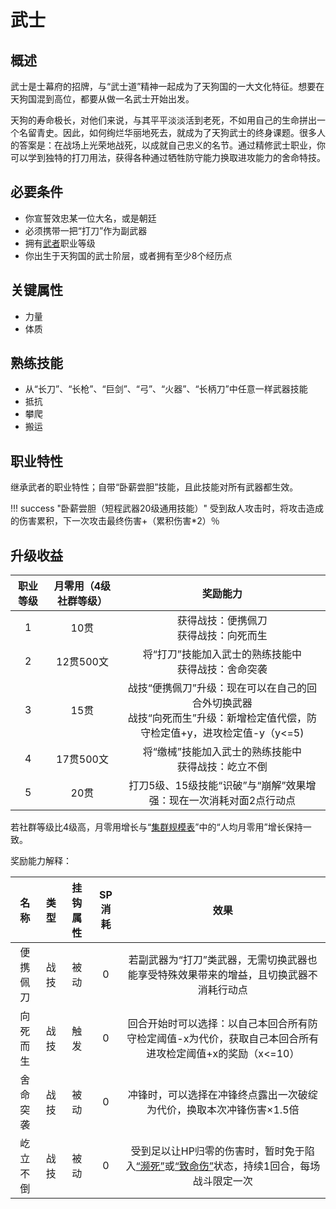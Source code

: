 # 武士

## 概述

武士是士幕府的招牌，与“武士道”精神一起成为了天狗国的一大文化特征。想要在天狗国混到高位，都要从做一名武士开始出发。

天狗的寿命极长，对他们来说，与其平平淡淡活到老死，不如用自己的生命拼出一个名留青史。因此，如何绚烂华丽地死去，就成为了天狗武士的终身课题。很多人的答案是：在战场上光荣地战死，以成就自己忠义的名节。通过精修武士职业，你可以学到独特的打刀用法，获得各种通过牺牲防守能力换取进攻能力的舍命特技。

## 必要条件

* 你宣誓效忠某一位大名，或是朝廷
* 必须携带一把“打刀”作为副武器
* 拥有<a href="../../../basicJob/Warrior" target="_blank">武者</a>职业等级
* 你出生于天狗国的武士阶层，或者拥有至少8个经历点

## 关键属性

* 力量
* 体质

## 熟练技能

* 从“长刀”、“长枪”、“巨剑”、“弓”、“火器”、“长柄刀”中任意一样武器技能
* 抵抗
* 攀爬
* 搬运
  
## 职业特性

继承武者的职业特性；自带“卧薪尝胆”技能，且此技能对所有武器都生效。

!!! success "卧薪尝胆（短程武器20级通用技能）"
    受到敌人攻击时，将攻击造成的伤害累积，下一次攻击最终伤害+（累积伤害*2）％

## 升级收益

职业等级|月零用（4级社群等级）|奖励能力
:--:|:--:|:--:
1|10贯|获得战技：便携佩刀<br>获得战技：向死而生
2|12贯500文|将“打刀”技能加入武士的熟练技能中<br>获得战技：舍命突袭
3|15贯|战技“便携佩刀”升级：现在可以在自己的回合外切换武器<br>战技“向死而生”升级：新增检定值代偿，防守检定值+y，进攻检定值-y（y<=5)
4|17贯500文|将“缴械”技能加入武士的熟练技能中<br>获得战技：屹立不倒
5|20贯|打刀5级、15级技能“识破”与“崩解”效果增强：现在一次消耗对面2点行动点

若社群等级比4级高，月零用增长与“<a href="../../../scaleList" target="_blank">集群规模表</a>”中的“人均月零用”增长保持一致。

奖励能力解释：

名称|类型|挂钩属性|SP消耗|效果
:--:|:--:|:--:|:--:|:--:
便携佩刀|战技|被动|0|若副武器为“打刀”类武器，无需切换武器也能享受特殊效果带来的增益，且切换武器不消耗行动点
向死而生|战技|触发|0|回合开始时可以选择：以自己本回合所有防守检定阈值-x为代价，获取自己本回合所有进攻检定阈值+x的奖励（x<=10）
舍命突袭|战技|被动|0|冲锋时，可以选择在冲锋终点露出一次破绽为代价，换取本次冲锋伤害×1.5倍
屹立不倒|战技|被动|0|受到足以让HP归零的伤害时，暂时免于陷入<a href="../../../../status/normal/#濒死" target="_blank">“濒死”</a>或<a href="../../../../status/normal/#致命伤" target="_blank">“致命伤”</a>状态，持续1回合，每场战斗限定一次